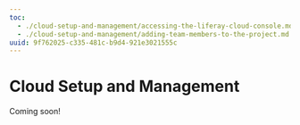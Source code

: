 ```yaml
---
toc:
  - ./cloud-setup-and-management/accessing-the-liferay-cloud-console.md
  - ./cloud-setup-and-management/adding-team-members-to-the-project.md
uuid: 9f762025-c335-481c-b9d4-921e3021555c
---
```

# Cloud Setup and Management

Coming soon!
